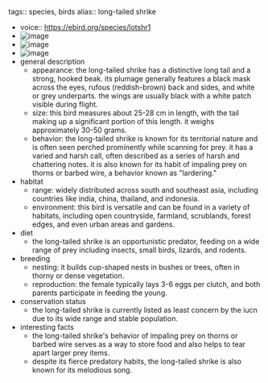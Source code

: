 tags:: species, birds
alias:: long-tailed shrike

- voice:: https://ebird.org/species/lotshr1
- ![image](https://ipfs.io/ipfs/QmRVzU4aJ7JkwwhEw4XBsDSLbeq9wFbQz6fjCVRqHbfjeU)
- ![image](https://ipfs.io/ipfs/QmNcRSxv6sGnvuREf6FWaPfRQcCVa8ctCGX3tdfh46CxWc)
- ![image](https://ipfs.io/ipfs/QmZCBmkcqCJNw13cTVUS9xmjZwMQKLiSDPxBSDKBfT9JJY)
- general description
	- appearance: the long-tailed shrike has a distinctive long tail and a strong, hooked beak. its plumage generally features a black mask across the eyes, rufous (reddish-brown) back and sides, and white or grey underparts. the wings are usually black with a white patch visible during flight.
	- size: this bird measures about 25-28 cm in length, with the tail making up a significant portion of this length. it weighs approximately 30-50 grams.
	- behavior: the long-tailed shrike is known for its territorial nature and is often seen perched prominently while scanning for prey. it has a varied and harsh call, often described as a series of harsh and chattering notes. it is also known for its habit of impaling prey on thorns or barbed wire, a behavior known as "lardering."
- habitat
	- range: widely distributed across south and southeast asia, including countries like india, china, thailand, and indonesia.
	- environment: this bird is versatile and can be found in a variety of habitats, including open countryside, farmland, scrublands, forest edges, and even urban areas and gardens.
- diet
	- the long-tailed shrike is an opportunistic predator, feeding on a wide range of prey including insects, small birds, lizards, and rodents.
- breeding
	- nesting: it builds cup-shaped nests in bushes or trees, often in thorny or dense vegetation.
	- reproduction: the female typically lays 3-6 eggs per clutch, and both parents participate in feeding the young.
- conservation status
	- the long-tailed shrike is currently listed as least concern by the iucn due to its wide range and stable population.
- interesting facts
	- the long-tailed shrike's behavior of impaling prey on thorns or barbed wire serves as a way to store food and also helps to tear apart larger prey items.
	- despite its fierce predatory habits, the long-tailed shrike is also known for its melodious song.